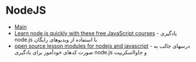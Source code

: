 # NodeJS

- [Main](./README.md)
- [Learn node.js quickly with these free JavaScript courses](http://nodecasts.io) - یادگیری node.js با استفاده از ویدیوهای رایگان
- [open source lesson modules for nodejs and javascript](http://nodeschool.io) - درسهای جالب به صورت کدهای خودآموز برای یادگیری node.js و جاوااسکریپت
